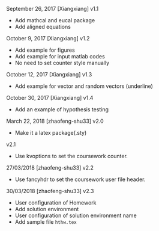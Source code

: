 September 26, 2017 [Xiangxiang]
v1.1
- Add mathcal and eucal package
- Add aligned equations

October 9, 2017 [Xiangxiang]
v1.2
- Add example for figures
- Add example for input matlab codes
- No need to set counter style manually

October 12, 2017 [Xiangxiang]
v1.3
- Add example for vector and random vectors (underline)

October 30, 2017 [Xiangxiang]
v1.4
- Add an example of hypothesis testing

March 22, 2018 [zhaofeng-shu33]
v2.0
- Make it a latex package(.sty)

v2.1
- Use kvoptions to set the coursework counter.

27/03/2018 [zhaofeng-shu33]
v2.2
- Use fancyhdr to set the coursework user file header.

30/03/2018 [zhaofeng-shu33]
v2.3
- User configuration of Homework
- Add solution environment
- User configuration of solution environment name
- Add sample file `hthw.tex`
